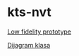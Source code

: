 # kts-nvt

[Low fidelity prototype](https://balsamiq.cloud/s2ntpg/p2izoaj/r795F)

[Dijagram klasa](dijagram_klasa.pdf)
